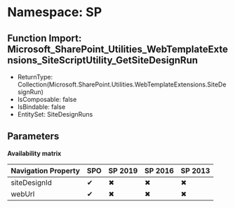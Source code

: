 # Namespace: SP

## Function Import: Microsoft_SharePoint_Utilities_WebTemplateExtensions_SiteScriptUtility_GetSiteDesignRun

- ReturnType: Collection(Microsoft.SharePoint.Utilities.WebTemplateExtensions.SiteDesignRun)
- IsComposable: false
- IsBindable: false
- EntitySet: SiteDesignRuns

## Parameters

**Availability matrix**

Navigation Property | SPO | SP 2019 | SP 2016 | SP 2013
----------|-----|---------|---------|--------
siteDesignId | ✔ | ✖ | ✖ | ✖
webUrl | ✔ | ✖ | ✖ | ✖
